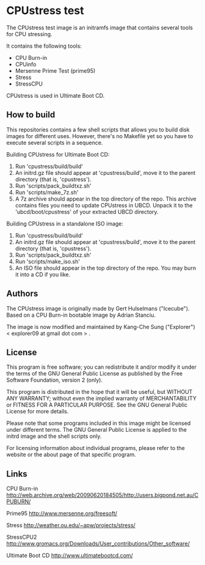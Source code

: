 CPUstress test
==============

The CPUstress test image is an initramfs image that contains several tools for 
CPU stressing.

It contains the following tools:
* CPU Burn-in
* CPUinfo
* Mersenne Prime Test (prime95)
* Stress
* StressCPU

CPUstress is used in Ultimate Boot CD.

How to build
------------

This repositories contains a few shell scripts that allows you to build disk 
images for different uses. However, there's no Makefile yet so you have to 
execute several scripts in a sequence.

Building CPUstress for Ultimate Boot CD:
1. Run 'cpustress/build/build'
2. An initrd.gz file should appear at 'cpustress/build', move it to the parent 
   directory (that is, 'cpustress').
3. Run 'scripts/pack_buildtxz.sh'
4. Run 'scripts/make_7z.sh'
5. A 7z archive should appear in the top directory of the repo. This archive 
   contains files you need to update CPUstress in UBCD. Unpack it to the 
   'ubcd/boot/cpustress' of your extracted UBCD directory.

Building CPUstress in a standalone ISO image:
1. Run 'cpustress/build/build'
2. An initrd.gz file should appear at 'cpustress/build', move it to the parent 
   directory (that is, 'cpustress').
3. Run 'scripts/pack_buildtxz.sh'
4. Run 'scripts/make_iso.sh'
5. An ISO file should appear in the top directory of the repo. You may burn 
   it into a CD if you like.

Authors
-------

The CPUstress image is originally made by Gert Hulselmans ("Icecube").
Based on a CPU Burn-in bootable image by Adrian Stanciu.

The image is now modified and maintained by Kang-Che Sung ("Explorer") 
< explorer09 at gmail dot com > .

License
-------

This program is free software; you can redistribute it and/or modify
it under the terms of the GNU General Public License as published by
the Free Software Foundation, version 2 (only).

This program is distributed in the hope that it will be useful,
but WITHOUT ANY WARRANTY; without even the implied warranty of
MERCHANTABILITY or FITNESS FOR A PARTICULAR PURPOSE.  See the
GNU General Public License for more details.

Please note that some programs included in this image might be licensed under 
different terms. The GNU General Public License is applied to the initrd 
image and the shell scripts only.

For licensing information about individual programs, please refer to the 
website or the about page of that specific program.

Links
-----

CPU Burn-in
http://web.archive.org/web/20090620184505/http://users.bigpond.net.au/CPUBURN/

Prime95
http://www.mersenne.org/freesoft/

Stress
http://weather.ou.edu/~apw/projects/stress/

StressCPU2
http://www.gromacs.org/Downloads/User_contributions/Other_software/

Ultimate Boot CD
http://www.ultimatebootcd.com/

